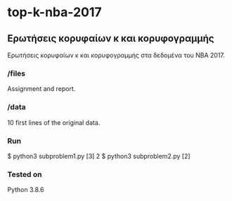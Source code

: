 # top-k-nba-2017

## Ερωτήσεις κορυφαίων κ και κορυφογραμμής
Ερωτήσεις κορυφαίων κ και κορυφογραμμής στα δεδομένα του NBA 2017.

### /files
Αssignment and report.

### /data
10 first lines of the original data.

### Run
$ python3 subproblem1.py [3] 2
$ python3 subproblem2.py [2]

### Tested on
Python 3.8.6

